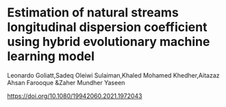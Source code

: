 # Estimation of natural streams longitudinal dispersion coefficient using  hybrid evolutionary machine learning model

Leonardo Goliatt,Sadeq Oleiwi Sulaiman,Khaled Mohamed Khedher,Aitazaz Ahsan Farooque &Zaher Mundher Yaseen

https://doi.org/10.1080/19942060.2021.1972043

